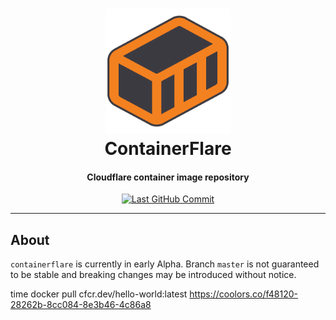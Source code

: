 <!-- markdownlint-disable MD033 MD013 -->
<h1 align="center">
    <a href="https://github.com/MNThomson/containerflare">
        <img src=public/favicon.svg alt="Containerflare Logo" width="200">
    </a>
    <br>
        ContainerFlare
    <br>
</h1>
<h4 align="center">
    Cloudflare container image repository
</h4>
<p align="center">
    <a href="https://github.com/MNThomson/containerflare/commits">
        <img
            src="https://img.shields.io/github/last-commit/MNThomson/containerflare?style=for-the-badge"
            alt="Last GitHub Commit"
        >
    </a>
</p>
<!-- markdownlint-enable -->

---

<!-- markdownlint-disable-next-line MD002 -->

## About

`containerflare` is currently in early Alpha. Branch `master` is not guaranteed to be stable and breaking changes may be introduced without notice.

time docker pull cfcr.dev/hello-world:latest
https://coolors.co/f48120-28262b-8cc084-8e3b46-4c86a8
